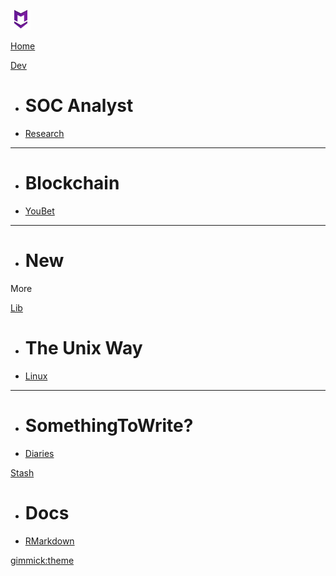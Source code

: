 [![MDlogo](img/mdlogo.png "MD Logo")](index.md)

[Home](diary/2023-04-12.md)

[Dev]()

  * # SOC Analyst
  * [Research](dev/soc/index.md)
  ----
  * # Blockchain
  * [YouBet](dev/youbet/index.md)
  ----
  * # New
  More

[Lib]()

  * # The Unix Way
  * [Linux](lib/unix.md)
  ----
  * # SomethingToWrite?
  * [Diaries](diary/diary.md)

[Stash]()

  * # Docs
  * [RMarkdown]()


[gimmick:theme](readable)
